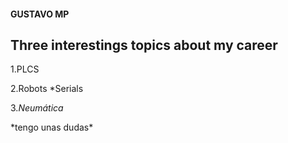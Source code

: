 #### GUSTAVO MP



## Three interestings topics about my career

1.PLCS

2.Robots
  *Serials

3.*Neumática*

\*tengo unas dudas\*
